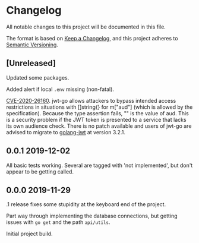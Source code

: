 # Changelog

All notable changes to this project will be documented in this file.

The format is based on [Keep a Changelog](https://keepachangelog.com/en/1.0.0/),
and this project adheres to [Semantic Versioning](https://semver.org/spec/v2.0.0.html).

## [Unreleased]

Updated some packages.

Added alert if local `.env` missing (non-fatal).

[CVE-2020-26160](https://github.com/advisories/GHSA-w73w-5m7g-f7qc). jwt-go allows attackers to bypass intended access restrictions in situations with []string{} for m["aud"] (which is allowed by the specification). Because the type assertion fails, "" is the value of aud. This is a security problem if the JWT token is presented to a service that lacks its own audience check. There is no patch available and users of jwt-go are advised to migrate to [golang-jwt](https://github.com/golang-jwt/jwt) at version 3.2.1.

## 0.0.1 2019-12-02

All basic tests working. Several are tagged with 'not implemented', but don't appear to be getting called.

## 0.0.0 2019-11-29

.1 release fixes some stupidity at the keyboard end of the project.

Part way through implementing the database connections, but getting issues with `go get` and the path `api/utils`.

Initial project build.
